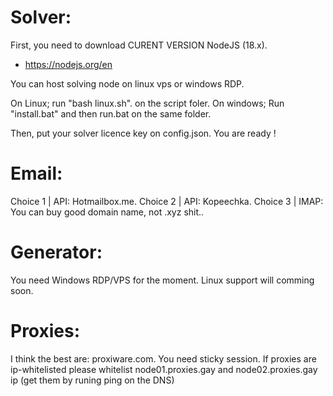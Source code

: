# Solver:

First, you need to download CURENT VERSION NodeJS (18.x).
- https://nodejs.org/en

You can host solving node on linux vps or windows RDP.

On Linux; run "bash linux.sh". on the script foler.
On windows; Run "install.bat" and then run.bat on the same folder.

Then, put your solver licence key on config.json.
You are ready !

# Email:
Choice 1 | API: Hotmailbox.me.
Choice 2 | API: Kopeechka.
Choice 3 | IMAP: You can buy good domain name, not .xyz shit..

# Generator:
You need Windows RDP/VPS for the moment.
Linux support will comming soon.

# Proxies:
I think the best are: proxiware.com.
You need sticky session.
If proxies are ip-whitelisted please whitelist node01.proxies.gay and node02.proxies.gay ip (get them by runing ping on the DNS)